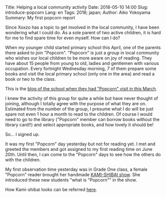 Title: Helping a local community activity
Date: 2018-05-10 14:00
Slug: introduce-popcorn
Lang: en
Tags: 2018; japan;
Author: Aiko Yokoyama
Summary: My first popcorn report

Since Xoxzo has a topic to get involved in the local community, I have been wondering what I could do.
As a sole parent of two active children, it is hard for me to find spare time for even myself. 
How can I do?

When my younger child started primary school this April, one of the parents there asked to join "Popcorn".
"Popcorn" is just a group in local community who wishes our local children to be more aware on joy of reading.
They have about 15 people from young to old, ladies and gentlemen with various occupation. 
Every fortnight Wednesday morning, 7 of them prepare some books and visit the local primary school (only one in the area) and read a book or two to the class.

This is the [blog of the school when they had "Popcorn" visit in this March](http://www.kyoto-be.ne.jp/gomagou-es/cms/index.php?active_action=journal_view_main_detail&block_id=220&page_id=0&post_id=1033&comment_flag=1).

I knew the activity of this group for quite a while but have never thought of joining, although I totally agree with the purpose of what they are on.
Estimated from the number of the group, I presume what I do will be just spare not even 1 hour a month to read to the children.
Of course I would need to go to the library ("Popcorn" member can borrow books without the library card!!) and select appropriate books, and how lovely it should be!

So... I signed up.

It was my first "Popcorn" day yesterday but not for reading yet. I met and greeted the members and got assigned to my first reading time on June 20th.
Until then, I can come to the "Popcorn" days to see how the others do with the children.

My first observation time yesterday was in Grade One class, a female "Popcorn" reader brought her handmade [KAMI-SHIBAI show](https://en.wikipedia.org/wiki/Kamishibai). She introduced these new students "what is "Popcorn"" in the show.


How Kami-shibai looks can be referred [here](https://bit.ly/2IsVacL).
